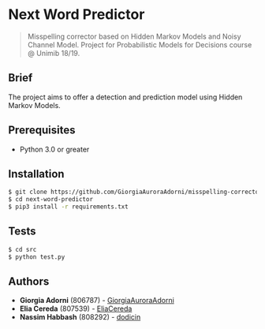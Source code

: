# Next Word Predictor
>Misspelling corrector based on Hidden Markov Models and Noisy Channel Model. Project for Probabilistic Models for Decisions course @ Unimib 18/19.

## Brief

The project aims to offer a detection and prediction model using Hidden Markov Models.

## Prerequisites

* Python 3.0 or greater

## Installation
```sh
$ git clone https://github.com/GiorgiaAuroraAdorni/misspelling-corrector
$ cd next-word-predictor
$ pip3 install -r requirements.txt
```
## Tests

```sh
$ cd src
$ python test.py
```

## Authors

* **Giorgia Adorni** (806787) - [GiorgiaAuroraAdorni](https://github.com/GiorgiaAuroraAdorni)
* **Elia Cereda** (807539) - [EliaCereda](https://github.com/EliaCereda)
* **Nassim Habbash** (808292) - [dodicin](https://github.com/dodicin)

